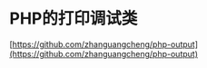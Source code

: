 PHP的打印调试类
=================

[https://github.com/zhanguangcheng/php-output](https://github.com/zhanguangcheng/php-output)
